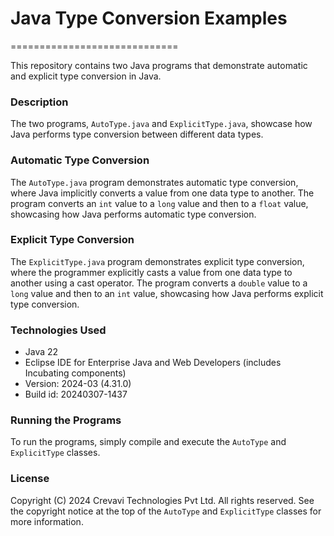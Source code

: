 # Java Type Conversion Examples
=============================

This repository contains two Java programs that demonstrate automatic and explicit type conversion in Java.

### Description

The two programs, `AutoType.java` and `ExplicitType.java`, showcase how Java performs type conversion between different data types.

### Automatic Type Conversion

The `AutoType.java` program demonstrates automatic type conversion, where Java implicitly converts a value from one data type to another. The program converts an `int` value to a `long` value and then to a `float` value, showcasing how Java performs automatic type conversion.

### Explicit Type Conversion

The `ExplicitType.java` program demonstrates explicit type conversion, where the programmer explicitly casts a value from one data type to another using a cast operator. The program converts a `double` value to a `long` value and then to an `int` value, showcasing how Java performs explicit type conversion.

### Technologies Used

* Java 22
* Eclipse IDE for Enterprise Java and Web Developers (includes Incubating components)
* Version: 2024-03 (4.31.0)
* Build id: 20240307-1437

### Running the Programs

To run the programs, simply compile and execute the `AutoType` and `ExplicitType` classes.

### License

Copyright (C) 2024 Crevavi Technologies Pvt Ltd. All rights reserved. See the copyright notice at the top of the `AutoType` and `ExplicitType` classes for more information.

